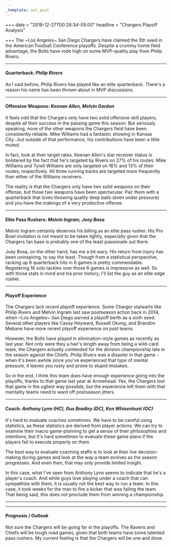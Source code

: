 ```yaml
---
_template: owl_post
---
```


+++
date = "2018-12-27T00:28:34-05:00"
headline = "Chargers Playoff Analysis"

+++
The \~Los Angeles\~ San Diego Chargers have claimed the 5th seed in the American Football Conference playoffs. Despite a crummy home field advantage, the Bolts have rode high on some MVP-quality play from Philip Rivers.

***

#### Quarterback: _Philip Rivers_

As I said before, Philip Rivers has played like an elite quarterback. There's a reason his name has been thrown about in MVP discussions.

***

#### Offensive Weapons: _Keenan Allen, Melvin Gordon_

It feels odd that the Chargers only have two solid offensive skill players, despite all their success in the passing game this season. But seriously speaking, none of the other weapons the Chargers field have been consistently reliable. Mike Williams had a fantastic showing in Kansas City...but outside of that performance, his contributions have been a little muted.

In fact, look at their target rates. Keenan Allen's star receiver status is bolstered by the fact that he's targeted by Rivers on 27% of his routes. Mike Williams and Tyrell Williams are only targeted on 16% and 13% of their routes, respectively. All three running backs are targeted more frequently than either of the Williams receivers.

The reality is that the Chargers only have two solid weapons on their offense, but those two weapons have been spectacular. Pair them with a quarterback that loves throwing quality deep balls (even under pressure) and you have the makings of a very productive offense.

***

#### Elite Pass Rushers: _Melvin Ingram, Joey Bosa_

Melvin Ingram certainly deserves his billing as an elite pass rusher. His Pro Bowl invitation is not meant to be taken lightly, especially given that the Chargers fan base is probably one of the least passionate out there.

Joey Bosa, on the other hand, has me a bit wary.  His return from injury has been uninspiring, to say the least. Though from a statistical perspective, racking up 8 quarterback hits in 6 games is pretty commendable. Registering 16 solo tackles over those 6 games is impressive as well. So with those stats in mind and his prior history, I'll list the guy as an elite edge rusher.

***

#### Playoff Experience

The Chargers lack recent playoff experience. Some Charger stalwarts like Philip Rivers and Melvin Ingram last saw postseason action back in 2014, when \~Los Angeles\~ San Diego earned a playoff berth as a sixth seed. Several other players like Casey Heyward, Russell Okung, and Brandon Mebane have more recent playoff experience on past teams.

However, the Bolts have played in elimination-style games as recently as last year. Not only were they a hair's length away from being a wild-card team, the Chargers actually contended for the division championship late in the season against the Chiefs. Philip Rivers was a disaster in that game - when it's been awhile since you've experienced that type of mental pressure, it leaves you rusty and prone to stupid mistakes.

So in the end, I think this team does have enough experience going into the playoffs, thanks to that game last year at Arrowhead. Yes, the Chargers lost that game in the ugliest way possible, but the experience left them with that mentality teams need to ward off postseason jitters.

***

#### Coach: _Anthony Lynn (HC), Gus Bradley (DC), Ken Whisenhunt (OC)_

It's hard to evaluate coaches sometimes. We have to be careful using statistics, as these statistics are derived from player actions. We can try to examine their macro game-planning to get a sense of their philosophies and intentions, but it's hard sometimes to evaluate these game plans if the players fail to execute properly on them.

The best way to evaluate coaching staffs is to look at their live decision-making during games and look at the way a team evolves as the season progresses. And even then, that may only provide limited insight.

In this case, what I've seen from Anthony Lynn seems to indicate that he's a player's coach. And while guys love playing under a coach that can sympathize with them, it is usually not the best way to run a team. In this case, it took weeks for the man to fire a kicker that was failing the team. That being said, this does not preclude them from winning a championship.

***

***

#### Prognosis / Outlook

Not sure the Chargers will be going far in the playoffs. The Ravens and Chiefs will be tough road games, given that both teams have some talented pass rushers. My current feeling is that the Chargers will be one and done.
